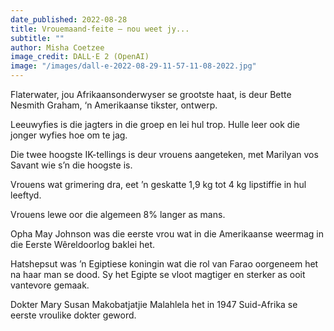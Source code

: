 ```yaml
---
date_published: 2022-08-28
title: Vrouemaand-feite – nou weet jy...
subtitle: ""
author: Misha Coetzee
image_credit: DALL·E 2 (OpenAI)
image: "/images/dall-e-2022-08-29-11-57-11-08-2022.jpg"
---
```


Flaterwater, jou Afrikaansonderwyser se grootste haat, is deur Bette Nesmith Graham, ‘n Amerikaanse tikster, ontwerp.

Leeuwyfies is die jagters in die groep en lei hul trop. Hulle leer ook die jonger wyfies hoe om te jag.

Die twee hoogste IK-tellings is deur vrouens aangeteken, met Marilyan vos Savant wie s’n die hoogste is.

Vrouens wat grimering dra, eet ’n geskatte 1,9 kg tot 4 kg lipstiffie in hul leeftyd.

Vrouens lewe oor die algemeen 8% langer as mans.

Opha May Johnson was die eerste vrou wat in die Amerikaanse weermag in die Eerste Wêreldoorlog baklei het.

Hatshepsut was ’n Egiptiese koningin wat die rol van Farao oorgeneem het na haar man se dood. Sy het Egipte se vloot magtiger en sterker as ooit vantevore gemaak.

Dokter Mary Susan Makobatjatjie Malahlela het in 1947 Suid-Afrika se eerste vroulike dokter geword.
